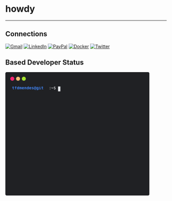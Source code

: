 # howdy

---
## Connections
[![Gmail](https://img.shields.io/badge/Gmail-D14836?style=for-the-badge&logo=gmail&logoColor=white)](mailto:tfdmendes@ua.pt)
[![LinkedIn](https://img.shields.io/badge/linkedin-%230077B5.svg?style=for-the-badge&logo=linkedin&logoColor=white)](https://www.linkedin.com/in/tiago-mendes-46a449204/)
[![PayPal](https://img.shields.io/badge/PayPal-00457C?style=for-the-badge&logo=paypal&logoColor=white)](https://paypal.me/tfdmendes)
[![Docker](https://img.shields.io/badge/docker-%230db7ed.svg?style=for-the-badge&logo=docker&logoColor=white)](https://hub.docker.com/u/tfdmendes)
[![Twitter](https://img.shields.io/badge/Twitter-%231DA1F2.svg?style=for-the-badge&logo=Twitter&logoColor=white)](https://x.com/tfdmendes)

## Based Developer Status
<p align="left" >
    <a href="https://github.com/tfdmendes/readme-style">
        <img width="450px" src="https://raw.githubusercontent.com/tfdmendes/readme-style/master/github_stats.svg" alt="Github Stats" title="Terminal Style GitHub Stats">
    </a>
</p>
